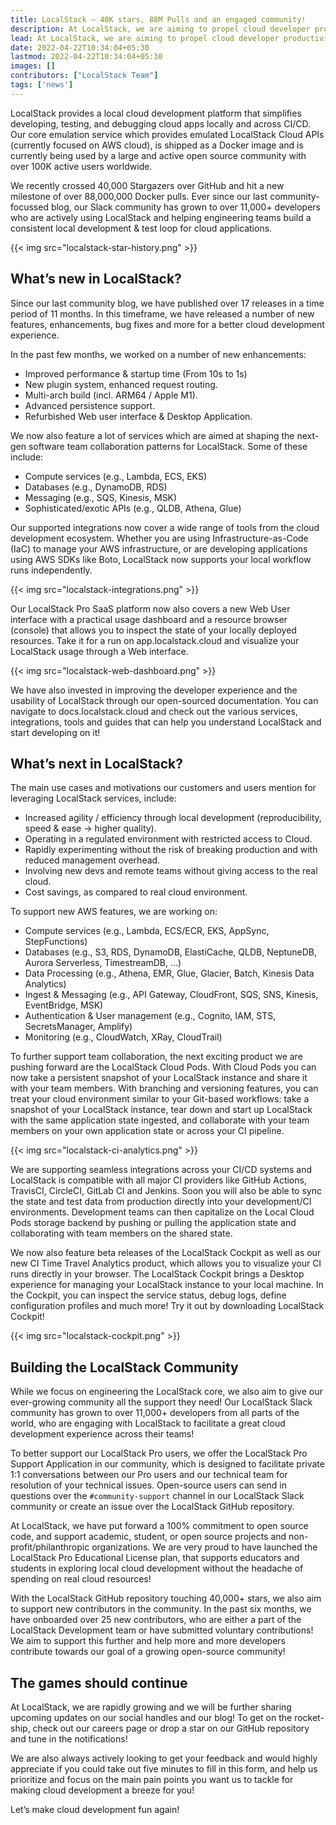 ```yaml
---
title: LocalStack — 40K stars, 88M Pulls and an engaged community!
description: At LocalStack, we are aiming to propel cloud developer productivity by allowing development teams to quickly and conveniently develop & test their cloud applications directly in their local environments. Touching the milestone of over 40K GitHub Stargazers, 88M Docker Pulls and over a 11K+ strong community, further motivates us to provide the best possible cloud dev experience - giving developers back control over their environments for efficient development & testing loops!
lead: At LocalStack, we are aiming to propel cloud developer productivity by allowing development teams to quickly and conveniently develop & test their cloud applications directly in their local environments. Touching the milestone of over 40K GitHub Stargazers, 88M Docker Pulls and over a 11K+ strong community, further motivates us to provide the best possible cloud dev experience - giving developers back control over their environments for efficient development & testing loops!
date: 2022-04-22T10:34:04+05:30
lastmod: 2022-04-22T10:34:04+05:30
images: []
contributors: ["LocalStack Team"]
tags: ['news']
---
```


LocalStack provides a local cloud development platform that simplifies developing, testing, and debugging cloud apps locally and across CI/CD. Our core emulation service which provides emulated LocalStack Cloud APIs (currently focused on AWS cloud), is shipped as a Docker image and is currently being used by a large and active open source community with over 100K active users worldwide.

We recently crossed 40,000 Stargazers over GitHub and hit a new milestone of over 88,000,000 Docker pulls. Ever since our last community-focussed blog, our Slack community has grown to over 11,000+ developers who are actively using LocalStack and helping engineering teams build a consistent local development & test loop for cloud applications.

{{< img src="localstack-star-history.png" >}}

## What’s new in LocalStack?

Since our last community blog, we have published over 17 releases in a time period of 11 months. In this timeframe, we have released a number of new features, enhancements, bug fixes and more for a better cloud development experience.

In the past few months, we worked on a number of new enhancements:

- Improved performance & startup time (From 10s to 1s)
- New plugin system, enhanced request routing.
- Multi-arch build (incl. ARM64 / Apple M1).
- Advanced persistence support.
- Refurbished Web user interface & Desktop Application.

We now also feature a lot of services which are aimed at shaping the next-gen software team collaboration patterns for LocalStack. Some of these include:

- Compute services (e.g., Lambda, ECS, EKS) 
- Databases (e.g., DynamoDB, RDS) 
- Messaging (e.g., SQS, Kinesis, MSK) 
- Sophisticated/exotic APIs (e.g., QLDB, Athena, Glue)

Our supported integrations now cover a wide range of tools from the cloud development ecosystem. Whether you are using Infrastructure-as-Code (IaC) to manage your AWS infrastructure, or are developing applications using AWS SDKs like Boto, LocalStack now supports your local workflow runs independently.

{{< img src="localstack-integrations.png" >}}

Our LocalStack Pro SaaS platform now also covers a new Web User interface with a practical usage dashboard and a resource browser (console) that allows you to inspect the state of your locally deployed resources. Take it for a run on app.localstack.cloud and visualize your LocalStack usage through a Web interface.

{{< img src="localstack-web-dashboard.png" >}}

We have also invested in improving the developer experience and the usability of LocalStack through our open-sourced documentation. You can navigate to docs.localstack.cloud and check out the various services, integrations, tools and guides that can help you understand LocalStack and start developing on it!

## What’s next in LocalStack?

The main use cases and motivations our customers and users mention for leveraging LocalStack services, include:

- Increased agility / efficiency through local development (reproducibility, speed & ease → higher quality).
- Operating in a regulated environment with restricted access to Cloud.    
- Rapidly experimenting without the risk of breaking production and with reduced management overhead.    
- Involving new devs and remote teams without giving access to the real cloud.    
- Cost savings, as compared to real cloud environment.

To support new AWS features, we are working on:

-  Compute services (e.g., Lambda, ECS/ECR, EKS, AppSync, StepFunctions)
-  Databases (e.g., S3, RDS, DynamoDB, ElastiCache, QLDB, NeptuneDB, Aurora Serverless, TimestreamDB, ...)
-  Data Processing (e.g., Athena, EMR, Glue, Glacier, Batch, Kinesis Data Analytics)
-  Ingest & Messaging (e.g., API Gateway, CloudFront, SQS, SNS, Kinesis, EventBridge, MSK)
-  Authentication & User management (e.g., Cognito, IAM, STS, SecretsManager, Amplify)
-  Monitoring (e.g., CloudWatch, XRay, CloudTrail)

To further support team collaboration, the next exciting product we are pushing forward are the LocalStack Cloud Pods. With Cloud Pods you can now take a persistent snapshot of your LocalStack instance and share it with your team members. With branching and versioning features, you can treat your cloud environment similar to your Git-based workflows: take a snapshot of your LocalStack instance, tear down and start up LocalStack with the same application state ingested, and collaborate with your team members on your own application state or across your CI pipeline.

{{< img src="localstack-ci-analytics.png" >}}

We are supporting seamless integrations across your CI/CD systems and LocalStack is compatible with all major CI providers like GitHub Actions, TravisCI, CircleCI, GitLab CI and Jenkins. Soon you will also be able to sync the state and test data from production directly into your development/CI environments. Development teams can then  capitalize on the Local Cloud Pods storage backend by pushing or pulling the application state and collaborating with team members on the shared state.

We now also feature beta releases of the LocalStack Cockpit as well as our new CI Time Travel Analytics product, which allows you to visualize your CI runs directly in your browser. The LocalStack Cockpit brings a Desktop experience for managing your LocalStack instance to your local machine. In the Cockpit, you can inspect the service status, debug logs, define configuration profiles and much more! Try it out by downloading LocalStack Cockpit!

{{< img src="localstack-cockpit.png" >}}

## Building the LocalStack Community

While we focus on engineering the LocalStack core, we also aim to give our ever-growing community all the support they need! Our LocalStack Slack community has grown to over 11,000+ developers from all parts of the world, who are engaging with LocalStack to facilitate a great cloud development experience across their teams!

To better support our LocalStack Pro users, we offer the LocalStack Pro Support Application in our community, which is designed to facilitate private 1:1 conversations between our Pro users and our technical team for resolution of your technical issues. Open-source users can send in questions over the `#community-support` channel in our LocalStack Slack community or create an issue over the LocalStack GitHub repository.

At LocalStack, we have put forward a 100% commitment to open source code, and support academic, student, or open source projects and non-profit/philanthropic organizations. We are very proud to have launched the LocalStack Pro Educational License plan, that supports educators and students in exploring local cloud development without the headache of spending on real cloud resources! 

With the LocalStack GitHub repository touching 40,000+ stars, we also aim to support new contributors in the community. In the past six months, we have onboarded over 25 new contributors, who are either a part of the LocalStack Development team or have submitted voluntary contributions! We aim to support this further and help more and more developers contribute towards our goal of a growing open-source community!

## The games should continue

At LocalStack, we are rapidly growing and we will be further sharing upcoming updates on our social handles and our blog! To get on the rocket-ship, check out our careers page or drop a star on our GitHub repository and tune in the notifications! 

We are also always actively looking to get your feedback and would highly appreciate if you could take out five minutes to fill in this form, and help us prioritize and focus on the main pain points you want us to tackle for making cloud development a breeze for you!

Let’s make cloud development fun again!
